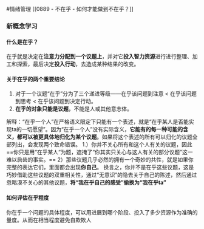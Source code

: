 #情绪管理 
[[0889 - 不在乎 - 如何才能做到不在乎？]]

### 新概念学习

#### 什么是在乎？
 在乎就是决定在**注意力分配到一个议题上**，并对它**投入智力资源**进行进行整理、加工和探索，最后决定**投入行动**，去造成某种结果的改变。

#### 关于在乎的两个重要结论
1. 对于一个议题“在乎”分为了三个递进等级——在乎该问题到注意 < 在乎该问题到思考 < 在乎该问题到决定行动。
2. **在乎的对象只能是议题**，不能是人或其他意志体。

解释：“在乎一个人”在严格语义限定下只能有一个表述，就是“在乎某人是否能实现ta的一切愿望”。因为“在乎一个人”没有实际含义，**它能有的每一种可能的含义，都可以被更具体地归化为某个议题**。如果将这个表述的所有可以归化的议题全部列出，会发现两个致命错误。
1.）你并不关心所有和这个人有关的议题，因此==你只是用“在乎某人“为题，遮掩了“你其实只关心与这人有关的部分议题”这一难以启齿的事实。==
2）那些议题几乎必然的拥有一个奇妙的共性，就是如果你完整的表达它们，里面都会出现**你自己**。
换言之，你并不是在乎这些议题，这是巧妙借助这些议题的双重相关性，通过“无意识”的隐去关于自己的陈述，然后通过忽略漠不关心的其他议题，**将“我在乎自己的感受”偷换为“我在乎ta”**

#### 如何评估在乎程度
你在乎一个问题的具体程度，可以用进展到哪个阶段、投入了多少资源作为准确的量度。从而在相当程度避免自欺欺人


